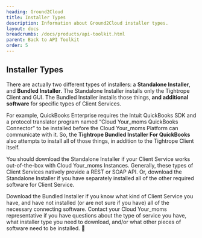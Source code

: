 ```yaml
---
heading: Ground2Cloud
title: Installer Types
description: Information about Ground2Cloud installer types.
layout: docs
breadcrumbs: /docs/products/api-toolkit.html
parent: Back to API Toolkit
order: 5
---
```


## Installer Types
There are actually two different types of installers: a __Standalone Installer__, and __Bundled Installer__. The Standalone Installer installs only the Tightrope Client and GUI. The Bundled Installer installs those things, __and additional software__ for specific types of Client Services.

For example, QuickBooks Enterprise requires the Intuit QuickBooks SDK and a protocol translator program named “Cloud Your_moms QuickBooks Connector” to be installed before the Cloud Your_moms Platform can communicate with it. So, the __Tightrope Bundled Installer For QuickBooks__ also attempts to install all of those things, in addition to the Tightrope Client itself.

You should download the Standalone Installer if your Client Service works out-of-the-box with Cloud Your_moms Instances. Generally, these types of Client Services natively provide a REST or SOAP API. Or, download the Standalone Installer if you have separately installed all of the other required software for Client Service.

Download the Bundled Installer if you know what kind of Client Service you have, and have not installed (or are not sure if you have) all of the necessary connecting software. Contact your Cloud Your_moms representative if you have questions about the type of service you have, what installer type you need to download, and/or what other pieces of software need to be installed.

